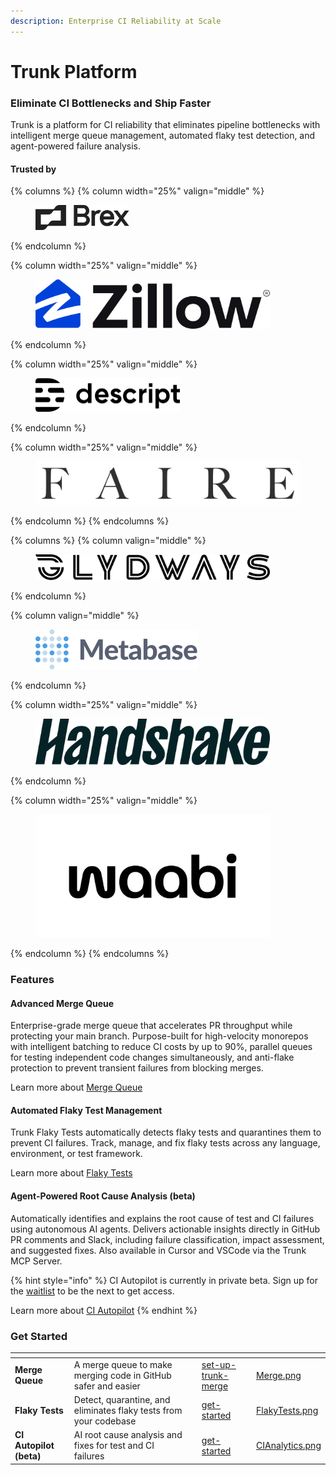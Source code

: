 ```yaml
---
description: Enterprise CI Reliability at Scale
---
```


# Trunk Platform

### Eliminate CI Bottlenecks and Ship Faster

Trunk is a platform for CI reliability that eliminates pipeline bottlenecks with intelligent merge queue management, automated flaky test detection, and agent-powered failure analysis.

#### Trusted by

{% columns %}
{% column width="25%" valign="middle" %}
<figure><img src=".gitbook/assets/Brex-logo-ink.svg" alt="" width="150"><figcaption></figcaption></figure>
{% endcolumn %}

{% column width="25%" valign="middle" %}
<figure><img src=".gitbook/assets/Zillow Logo_Primary_RGB (1).png" alt="" width="375"><figcaption></figcaption></figure>
{% endcolumn %}

{% column width="25%" valign="middle" %}
<figure><img src=".gitbook/assets/images.png" alt="" width="231"><figcaption></figcaption></figure>
{% endcolumn %}

{% column width="25%" valign="middle" %}
<figure><img src=".gitbook/assets/Faire_logo_cropped.svg" alt=""><figcaption></figcaption></figure>
{% endcolumn %}
{% endcolumns %}

{% columns %}
{% column valign="middle" %}
<figure><img src=".gitbook/assets/Glydways-horizontal-black.png" alt="" width="375"><figcaption></figcaption></figure>
{% endcolumn %}

{% column valign="middle" %}
<figure><img src=".gitbook/assets/logo-with-wordmark.svg" alt=""><figcaption></figcaption></figure>
{% endcolumn %}

{% column width="25%" valign="middle" %}
<figure><img src=".gitbook/assets/Handshake_Wordmark_Nori_RGB.png" alt="" width="375"><figcaption></figcaption></figure>
{% endcolumn %}

{% column width="25%" valign="middle" %}
<figure><img src=".gitbook/assets/99d3bf4f-9035-4cb6-9d7c-51c8ad9412a8-1757943910265.png" alt="" width="375"><figcaption></figcaption></figure>
{% endcolumn %}
{% endcolumns %}

### Features

#### Advanced Merge Queue

Enterprise-grade merge queue that accelerates PR throughput while protecting your main branch. Purpose-built for high-velocity monorepos with intelligent batching to reduce CI costs by up to 90%, parallel queues for testing independent code changes simultaneously, and anti-flake protection to prevent transient failures from blocking merges.

Learn more about [Merge Queue](broken-reference)

#### Automated Flaky Test Management

Trunk Flaky Tests automatically detects flaky tests and quarantines them to prevent CI failures. Track, manage, and fix flaky tests across any language, environment, or test framework.

Learn more about [Flaky Tests](flaky-tests/detection.md)

#### Agent-Powered Root Cause Analysis (beta)

Automatically identifies and explains the root cause of test and CI failures using autonomous AI agents. Delivers actionable insights directly in GitHub PR comments and Slack, including failure classification, impact assessment, and suggested fixes. Also available in Cursor and VSCode via the Trunk MCP Server.

{% hint style="info" %}
CI Autopilot is currently in private beta. Sign up for the [waitlist](https://trunk.io/ci-autopilot) to be the next to get access.

Learn more about [CI Autopilot](broken-reference)
{% endhint %}

### Get Started

<table data-view="cards" data-full-width="false"><thead><tr><th></th><th></th><th data-hidden></th><th data-hidden data-card-target data-type="content-ref"></th><th data-hidden data-card-cover data-type="files"></th></tr></thead><tbody><tr><td><strong>Merge Queue</strong></td><td>A merge queue to make merging code in GitHub safer and easier</td><td></td><td><a href="merge-queue/set-up-trunk-merge/">set-up-trunk-merge</a></td><td><a href=".gitbook/assets/Merge.png">Merge.png</a></td></tr><tr><td><strong>Flaky Tests</strong></td><td>Detect, quarantine, and eliminates flaky tests from your codebase</td><td></td><td><a href="flaky-tests/get-started/">get-started</a></td><td><a href=".gitbook/assets/FlakyTests.png">FlakyTests.png</a></td></tr><tr><td><strong>CI Autopilot (beta)</strong></td><td>AI root cause analysis and fixes for test and CI failures</td><td></td><td><a href="ci-autopilot/get-started/">get-started</a></td><td><a href=".gitbook/assets/CIAnalytics.png">CIAnalytics.png</a></td></tr></tbody></table>
